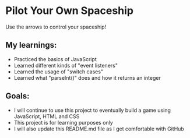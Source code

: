 # Pilot Your Own Spaceship

Use the arrows to control your spaceship!

## My learnings: 

- Practiced the basics of JavaScript
- Learned different kinds of "event listeners"
- Learned the usage of "switch cases"
- Learned what "parseInt()" does and how it returns an integer

## Goals:

- I will continue to use this project to eventually build a game using JavaScript, HTML and CSS
- This project is for learning purposes only
- I will also update this README.md file as I get comfortable with GitHub
